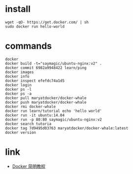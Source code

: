# install
```shell
wget -qO- https://get.docker.com/ | sh
sudo docker run hello-world
```

# commands
```shell
docker
docker build -t="saymagic/ubuntu-nginx:v2" .
docker commit 6982a9948422 learn/ping
docker images
docker info
docker inspect efefdc74a1d5
docker login
docker ps -l
docker ps -a
docker pull maryatdocker/docker-whale
docker push maryatdocker/docker-whale
docker rmi docker-whale
docker run learn/tutorial echo 'hello world'
docker run -it ubuntu:14.04
docker run -p 80:80 saymagic/ubuntu-nginx:v2
docker search tutoria
docker tag 7d9495d03763 maryatdocker/docker-whale:latest
docker version
```

# link
- [Docker 简明教程](https://linux.cn/article-5686-1.html)
